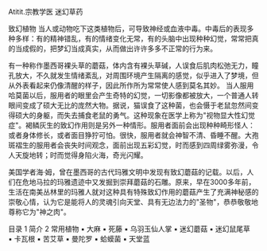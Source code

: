 Atitit.宗教学医  迷幻草药

致幻植物
当人或动物吃下这类植物后，可导致神经或血液中毒。中毒后的表现多种多样：有的精神错乱，有的情绪变化无常，有的头脑中出现种种幻觉，常常把真的当成假的，把梦幻当成真实，从而做出许许多多不正常的行为来。

有一种称作墨西哥裸头草的蘑菇，体内含有裸头草碱，人误食后肌肉松弛无力，瞳孔放大，不久就发生情绪紊乱，对周围环境产生隔离的感觉，似乎进入了梦境，但从外表看起来仍像清醒的样子，因此所作所为常常使人感到莫名其妙。
当人服用哈莫菌以后，服用者的眼里会产生奇特的幻觉，一切影像都被放大，一个普通人转眼间变成了硕大无比的庞然大物。据说，猫误食了这种菌，也会慑于老鼠忽然间变得硕大的身躯，而失去捕食老鼠的勇气。这种现象在医学上称为"视物显大性幻觉症"。褐鳞灰生的致幻作用则是另外一种情形。服用者面前会出现种种畸形怪人：或者身体修长，或者面目狰狞可怕。很快，服用者就会神智不清、昏睡不醒。大孢斑褶生的服用者会丧失时间观念，面前出现五彩幻觉，时而感到四周绿雾弥漫，令人天旋地转；时而觉得身陷火海，奇光闪耀。

美国学者海·姆，曾在墨西哥的古代玛雅文明中发现有致幻蘑菇的记载。以后，人们在危地马拉的玛雅遗迹中又发掘到崇拜蘑菇的石雕。原来，早在3000多年前，生活在南美丛林里的玛雅人就对这种具有特殊致幻作用的蘑菇产生了充满神秘感的崇敬心情，认为它是能将人的灵魂引向天堂、具有无边法力的"圣物"，恭恭敬敬地尊称它为"神之肉"。

目录
1 简介
2 常用植物
▪ 大麻
▪ 死藤
▪ 乌羽玉仙人掌
▪ 迷幻蘑菇
▪ 迷幻鼠尾草
▪ 卡瓦根
▪ 苦艾草
▪ 曼陀罗
▪ 蛤蟆菌
▪ 天堂蓝

